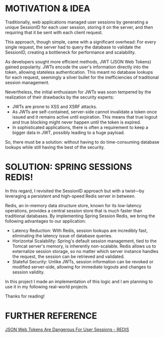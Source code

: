 # MOTIVATION & IDEA

Traditionally, web applications managed user sessions by generating a unique SessionID for each user session, storing it on the server, and then requiring that it be sent with each client request.

This approach, though simple, came with a significant overhead: For every single request, the server had to query the database to validate the SessionID, creating a bottleneck for performance and scalability.

As developers sought more efficient methods, JWT (JSON Web Tokens) gained popularity. JWTs encode the user's information directly into the token, allowing stateless authentication. This meant no database lookups for each request, seemingly a silver bullet for the inefficiencies of traditional session management.

Nevertheless, the initial enthusiasm for JWTs was soon tempered by the realization of their drawbacks by the security experts:

+ JWTs are prone to XSS and XSRF attacks.
+ As JWTs are self-contained, server-side cannot invalidate a token once issued and it remains active until expiration. This means that true logout and true blocking might never happen until the token is expired.
+ In sophisticated applications, there is often a requirement to keep a bigger data in JWT, possibly leading to a huge payload.

So, there must be a solution: without having to do time-consuming database lookups while still having the best of the security.

# SOLUTION: SPRING SESSIONS REDIS!

In this regard, I revisited the SessionID approach but with a twist—by leveraging a persistent and high-speed Redis server in between.

Redis, an in-memory data structure store, known for its low-latency operations, provides a central session store that is much faster than traditional databases. By implementing Spring Session Redis, we bring the following advantages to our application:

+ Latency Reduction: With Redis, session lookups are incredibly fast, eliminating the latency issue of database queries.
+ Horizontal Scalability: Spring's default session management, tied to the Tomcat server's memory, is inherently non-scalable. Redis allows us to externalize session storage, so no matter which server instance handles the request, the session can be retrieved and validated.
+ Stateful Security: Unlike JWTs, session information can be revoked or modified server-side, allowing for immediate logouts and changes to session validity.

In this project I made an implementation of this logic and I am planning to use it in my following real-world projects. 

Thanks for reading!

# FURTHER REFERENCE

[JSON Web Tokens Are Dangerous For User Sessions - REDIS](https://redis.com/blog/json-web-tokens-jwt-are-dangerous-for-user-sessions/)
